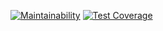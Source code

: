 [![Maintainability](https://api.codeclimate.com/v1/badges/982e5dc94d36b55c0719/maintainability)](https://codeclimate.com/github/dzencot/php-project-lvl1/maintainability)
[![Test Coverage](https://api.codeclimate.com/v1/badges/982e5dc94d36b55c0719/test_coverage)](https://codeclimate.com/github/dzencot/php-project-lvl1/test_coverage)
